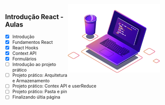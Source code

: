 <img src="../.img/computer-illustration.png" min-width="100px" max-width="400px" width="300px" align="right" alt="Logo - Nu Descomplica">

## Introdução React - Aulas

- [x] Introdução
- [x] Fundamentos React
- [x] React Hooks
- [x] Context API
- [x] Formulários
- [ ] Introdução ao projeto prático
- [ ] Projeto prático: Arquitetura e Armazenamento
- [ ] Projeto prático: Contex API e userReduce
- [ ] Projeto prático: Pasta e pin
- [ ] Finalizando últia página
